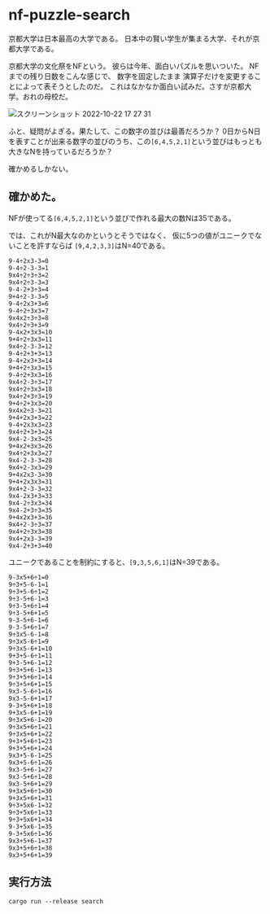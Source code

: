 # nf-puzzle-search

京都大学は日本最高の大学である。
日本中の賢い学生が集まる大学、それが京都大学である。

京都大学の文化祭をNFという。
彼らは今年、面白いパズルを思いついた。
NFまでの残り日数をこんな感じで、
数字を固定したまま
演算子だけを変更することによって表そうとしたのだ。
これはなかなか面白い試みだ。さすが京都大学。おれの母校だ。

![スクリーンショット 2022-10-22 17 27 31](https://user-images.githubusercontent.com/785824/197329435-733d1312-296d-4a49-8a1d-997562edc9dd.png)

ふと、疑問がよぎる。果たして、この数字の並びは最善だろうか？
0日からN日を表すことが出来る数字の並びのうち、この`[6,4,5,2,1]`という並びはもっとも大きなNを持っているだろうか？

確かめるしかない。

## 確かめた。

NFが使ってる`[6,4,5,2,1]`という並びで作れる最大の数Nは35である。

では、これがN最大なのかというとそうではなく、
仮に5つの値がユニークでないことを許すならば
`[9,4,2,3,3]`はN=40である。

```
9-4÷2x3-3=0
9-4÷2-3-3=1
9x4÷2÷3÷3=2
9x4÷2÷3-3=3
9-4-2+3÷3=4
9+4÷2-3-3=5
9-4÷2x3+3=6
9-4÷2÷3x3=7
9x4x2÷3÷3=8
9x4÷2÷3+3=9
9-4x2+3x3=10
9+4÷2÷3x3=11
9x4÷2-3-3=12
9-4÷2+3+3=13
9-4+2x3+3=14
9+4+2÷3x3=15
9-4÷2+3x3=16
9x4÷2-3÷3=17
9x4÷2÷3x3=18
9x4÷2+3÷3=19
9+4÷2+3x3=20
9x4x2÷3-3=21
9+4+2x3+3=22
9-4+2x3x3=23
9x4÷2+3+3=24
9x4-2-3x3=25
9+4x2+3x3=26
9x4÷2+3x3=27
9x4-2-3-3=28
9x4+2-3x3=29
9+4x2x3-3=30
9+4+2x3x3=31
9x4+2-3-3=32
9x4-2x3+3=33
9x4-2÷3x3=34
9x4-2+3÷3=35
9+4x2x3+3=36
9x4+2-3÷3=37
9x4+2÷3x3=38
9x4+2x3-3=39
9x4-2+3+3=40
```

ユニークであることを制約にすると、`[9,3,5,6,1]`はN=39である。

```
9-3x5+6÷1=0
9÷3+5-6-1=1
9÷3+5-6÷1=2
9÷3-5+6-1=3
9÷3-5+6÷1=4
9÷3-5+6+1=5
9-3-5+6-1=6
9-3-5+6÷1=7
9÷3x5-6-1=8
9÷3x5-6÷1=9
9÷3x5-6+1=10
9+3+5-6÷1=11
9+3-5+6-1=12
9÷3+5+6-1=13
9÷3+5+6÷1=14
9÷3+5+6+1=15
9x3-5-6÷1=16
9x3-5-6+1=17
9-3+5+6+1=18
9+3x5-6+1=19
9÷3x5+6-1=20
9÷3x5+6÷1=21
9÷3x5+6+1=22
9+3+5+6÷1=23
9+3+5+6+1=24
9x3+5-6-1=25
9x3+5-6÷1=26
9x3-5+6-1=27
9x3-5+6÷1=28
9x3-5+6+1=29
9+3x5+6÷1=30
9+3x5+6+1=31
9÷3+5x6-1=32
9÷3+5x6÷1=33
9÷3+5x6+1=34
9-3+5x6-1=35
9-3+5x6÷1=36
9x3+5+6-1=37
9x3+5+6÷1=38
9x3+5+6+1=39
```

## 実行方法

`cargo run --release search`
